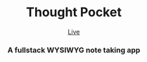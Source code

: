 <div align="center">
<h1>Thought Pocket</h1>

[Live](https://thought-pocket.kutaybekleric.com)

<h3>A fullstack WYSIWYG note taking app</h3>
</div>
